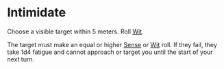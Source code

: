 # Intimidate

Choose a visible target within 5 meters. Roll [Wit](../../Attributes/Attributes/Wit.md).

The target must make an equal or higher [Sense](../../Attributes/Attributes/Sense.md) or [Wit](../../Attributes/Attributes/Wit.md) roll. If they fail, they take 1d4 fatigue and cannot approach or target you until the start of your next turn.